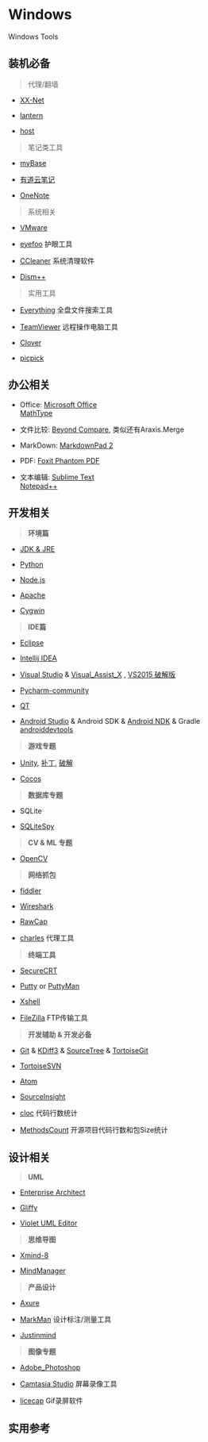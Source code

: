 # Windows
Windows Tools

## 装机必备

> 代理/翻墙

- [XX-Net](https://github.com/XX-net/XX-Net) 

- [lantern](https://www.getlantern.org/)  

- [host](https://laod.cn/hosts)


> 笔记类工具

- [myBase](http://www.wjjsoft.com/mybase.html)  

- [有道云笔记](http://note.youdao.com/)

- [OneNote](http://www.onenote.com/)


> 系统相关

- [VMware](http://www.vmware.com/cn.html)  

- [eyefoo](http://eyefoo.com/) 护眼工具

- [CCleaner](https://www.piriform.com/ccleaner) 系统清理软件

- [Dism++](https://www.chuyu.me/zh-Hans/index.html) 


> 实用工具

- [Everything](http://www.voidtools.com/) 全盘文件搜索工具

- [TeamViewer](https://www.teamviewer.com/zhCN/) 远程操作电脑工具

- [Clover](http://ejie.me/)

- [picpick](http://ngwin.com/picpick)


## 办公相关
 
- Office: [Microsoft Office](https://www.microsoft.com/zh-cn)  
  [MathType](http://www.mathtype.cn/)

- 文件比较: [Beyond Compare](http://www.scootersoftware.com/), 类似还有Araxis.Merge

- MarkDown: [MarkdownPad 2](http://www.markdownpad.com/)

- PDF: [Foxit Phantom PDF](http://www.foxitsoftware.cn/products/sdk/phantomPDF_plugin/feature.php)

- 文本编辑: [Sublime Text](http://www.sublimetext.com/)   
[Notepad++](https://notepad-plus-plus.org/) 


## 开发相关

> **环境篇**

- [JDK & JRE](https://www.java.com/zh_CN/)

- [Python](https://www.python.org/)

- [Node.js](https://nodejs.org/en/)

- [Apache](http://www.apache.org/)

- [Cygwin](http://www.cygwin.com/)

> **IDE篇**

- [Eclipse](https://www.eclipse.org/downloads/)

- [Intellij IDEA](http://www.jetbrains.com/idea/)

- [Visual Studio](https://www.visualstudio.com/)  & [Visual_Assist_X](http://www.wholetomato.com/) , [VS2015 破解版](http://www.cnblogs.com/dunitian/p/4667038.html)

- [Pycharm-community](http://www.jetbrains.com/pycharm/)

- [QT](https://www.qt.io/)

- [Android Studio](https://developer.android.com/studio/index.html) & Android SDK & [Android NDK](https://developer.android.com/ndk/index.html) & Gradle   
 [androiddevtools](http://www.androiddevtools.cn/)


> **游戏专题**

- [Unity](http://unity3d.com/unity/download/archive ), [补丁](http://unity3d.com/cn/unity/qa/patch-releases ), [破解](http://www.ceeger.com/forum/read.php?tid=23396&page=1)

- [Cocos](http://www.cocos.com/)

> **数据库专题**

- SQLite

- [SQLiteSpy](http://www.softpedia.com/get/Internet/Servers/Database-Utils/SQLiteSpy.shtml)

> **CV & ML 专题**

- [OpenCV](http://opencv.org/)

> **网络抓包**

- [fiddler](http://www.telerik.com/fiddler) 

- [Wireshark](https://www.wireshark.org/)

- [RawCap](http://www.netresec.com/?page=RawCap) 

- [charles](https://www.charlesproxy.com/)  代理工具

> **终端工具**

- [SecureCRT](https://www.vandyke.com/download/securecrt/download.html)

- [Putty](http://www.putty.org/) or [PuttyMan](http://www.softpedia.com/get/Network-Tools/Telnet-SSH-Clients/PuttyMan.shtml)

- [Xshell](http://www.netsarang.com/products/xsh_overview.html)

- [FileZilla](https://filezilla-project.org/) FTP传输工具

> **开发辅助 & 开发必备**

- [Git](https://git-scm.com/) & [KDiff3](http://kdiff3.sourceforge.net/) & [SourceTree](https://www.sourcetreeapp.com/) & [TortoiseGit](https://tortoisegit.org/)

- [TortoiseSVN](https://tortoisesvn.net/)

- [Atom](https://atom.io/) 

- [SourceInsight](https://www.sourceinsight.com/)

- [cloc](http://cloc.sourceforge.net/) 代码行数统计

- [MethodsCount](http://www.methodscount.com/) 开源项目代码行数和包Size统计


## 设计相关

> **UML**

- [Enterprise Architect](http://www.sparxsystems.cn/)

- [Gliffy](https://www.gliffy.com/)

- [Violet UML Editor](http://alexdp.free.fr/violetumleditor)


> **思维导图**

- [Xmind-8](http://www.xmindchina.net/)

- [MindManager](http://www.mindmanager.cc/)

> **产品设计**

- [Axure](https://www.axure.com.cn/)

- [MarkMan](http://www.getmarkman.com/)  设计标注/测量工具

- [Justinmind](http://www.justinmind.com.cn/)

> **图像专题**

- [Adobe_Photoshop](http://www.adobe.com/cn/)

- [Camtasia Studio](https://www.techsmith.com/camtasia.html) 屏幕录像工具

- [licecap](http://www.cockos.com/licecap/)  Gif录屏软件


## 实用参考  




